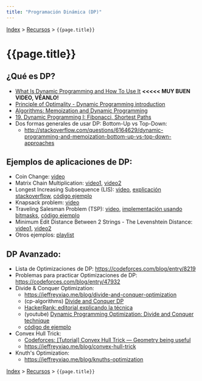 ```yaml
---
title: "Programación Dinámica (DP)"
---
```

[Index](../index) > [Recursos](resources) > ```{{page.title}}```

# {{page.title}}

## ¿Qué es DP?
- [What Is Dynamic Programming and How To Use It](https://www.youtube.com/watch?v=vYquumk4nWw) **\<\<\<\<\< MUY BUEN VIDEO, VÉANLO!**
- [Principle of Optimality - Dynamic Programming introduction](https://www.youtube.com/watch?v=5dRGRueKU3M)  
- [Algorithms: Memoization and Dynamic Programming](https://www.youtube.com/watch?v=P8Xa2BitN3I)
- [19. Dynamic Programming I: Fibonacci, Shortest Paths](https://www.youtube.com/watch?v=OQ5jsbhAv_M)
- Dos formas generales de usar DP: Bottom-Up vs Top-Down:
  - <http://stackoverflow.com/questions/6164629/dynamic-programming-and-memoization-bottom-up-vs-top-down-approaches>

## Ejemplos de aplicaciones de DP:
- Coin Change: [video](https://youtu.be/jaNZ83Q3QGc)
- Matrix Chain Multiplication: [video1](https://youtu.be/prx1psByp7U), [video2](https://youtu.be/eKkXU3uu2zk)
- Longest Increasing Subsequence (LIS): [video](https://youtu.be/fV-TF4OvZpk), [explicación stackoverflow](https://stackoverflow.com/questions/2631726/how-to-determine-the-longest-increasing-subsequence-using-dynamic-programming), [código ejemplo](https://github.com/PabloMessina/Competitive-Programming-Material/blob/master/Dynamic_Programming/LIS.cpp)
- Knapsack problem: [video](https://youtu.be/nLmhmB6NzcM)
- Traveling Salesman Problem (TSP): [video](https://youtu.be/XaXsJJh-Q5Y), [implementación usando bitmasks](https://www.geeksforgeeks.org/bitmasking-dynamic-programming-set-2-tsp/), [código ejemplo](https://github.com/PabloMessina/Competitive-Programming-Material/blob/master/Dynamic_Programming/TSP.cpp)
- Minimum Edit Distance Between 2 Strings - The Levenshtein Distance: [video1](https://youtu.be/Xxx0b7djCrs), [video2](https://youtu.be/MiqoA-yF-0M)
- Otros ejemplos: [playlist](https://www.youtube.com/watch?v=8LusJS5-AGo&list=PLrmLmBdmIlpsHaNTPP_jHHDx_os9ItYXr)

## DP Avanzado: 
- Lista de Optimizaciones de DP: <https://codeforces.com/blog/entry/8219>
- Problemas para practicar Optimizaciones de DP: <https://codeforces.com/blog/entry/47932>
- Divide & Conquer Optimization:
    - <https://jeffreyxiao.me/blog/divide-and-conquer-optimization>
    - (cp-algorithms) [Divide and Conquer DP](https://cp-algorithms.com/dynamic_programming/divide-and-conquer-dp.html)
    - [HackerRank: editorial explicando la técnica](https://www.hackerrank.com/contests/ioi-2014-practice-contest-2/challenges/guardians-lunatics-ioi14/editorial)
    - (youtube) [Dynamic Programming Optimization: Divide and Conquer technique](https://www.youtube.com/watch?v=wLXEWuDWnzI)
    - [código de ejemplo](https://github.com/PabloMessina/Competitive-Programming-Material/blob/master/Dynamic_Programming/Divide%26ConquerOptimization.cpp)    
- Convex Hull Trick:
    - [Codeforces: [Tutorial] Convex Hull Trick — Geometry being useful](https://codeforces.com/blog/entry/63823)
    - <https://jeffreyxiao.me/blog/convex-hull-trick>
- Knuth's Optimization:
    - <https://jeffreyxiao.me/blog/knuths-optimization>

[Index](../index) > [Recursos](resources) > ```{{page.title}}```
